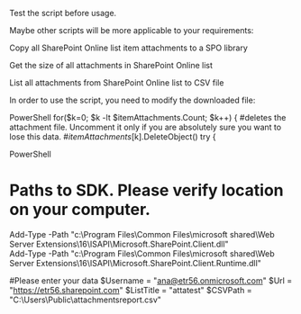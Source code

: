 Test the script before usage.

 

Maybe other scripts will be more applicable to your requirements:

Copy all SharePoint Online list item attachments to a SPO library

Get the size of all attachments in SharePoint Online list

List all attachments from SharePoint Online list to CSV file

 

 

In order to use the script, you need to modify the downloaded file:

PowerShell
       for($k=0; $k -lt $itemAttachments.Count; $k++) 
        { 
           #deletes the attachment file. Uncomment it only if you are absolutely sure you want to lose this data. 
            #$itemAttachments[$k].DeleteObject() 
            try 
            { 
     
 
PowerShell
# Paths to SDK. Please verify location on your computer. 
Add-Type -Path "c:\Program Files\Common Files\microsoft shared\Web Server Extensions\16\ISAPI\Microsoft.SharePoint.Client.dll"  
Add-Type -Path "c:\Program Files\Common Files\microsoft shared\Web Server Extensions\16\ISAPI\Microsoft.SharePoint.Client.Runtime.dll"  
 
#Please enter your data 
$Username = "ana@etr56.onmicrosoft.com" 
$Url = "https://etr56.sharepoint.com" 
$ListTitle = "attatest" 
$CSVPath = "C:\Users\Public\attachmentsreport.csv"
 
 

 

 
